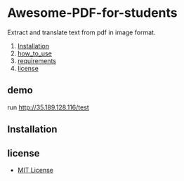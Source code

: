 # Awesome-PDF-for-students

Extract and translate text from pdf in image format.

1. [Installation](#Installation)
2. [how_to_use](#how_to_use)
3. [requirements](#requirements)
4. [license](#license)



## demo

run http://35.189.128.116/test

## Installation

## license

* [MIT License](LICENSE)